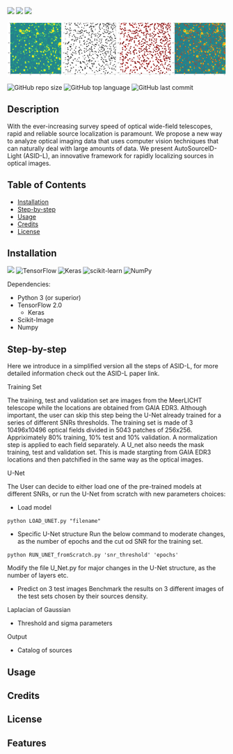 <img src=https://see.fontimg.com/api/renderfont4/qZWEx/eyJyIjoiZnMiLCJoIjo5MCwidyI6MTAwMCwiZnMiOjkwLCJmZ2MiOiIjQ0IxRTFFIiwiYmdjIjoiIzAzMDAwMCIsInQiOjF9/QXV0b1NvdXJjZUlELUxpZ2h0/beuna-line-regular.png>


<img src=https://see.fontimg.com/api/renderfont4/0WO1P/eyJyIjoiZnMiLCJoIjoxMDAsInciOjEwMDAsImZzIjoxMDAsImZnYyI6IiNFNjA0MDQiLCJiZ2MiOiIjMEMwMDAwIiwidCI6MX0/QXV0b1NvdXJjZUlELUxpZ2h0/godofthunder.png>


<img src=https://see.fontimg.com/api/renderfont4/KpAp/eyJyIjoiZnMiLCJoIjo4OSwidyI6MTAwMCwiZnMiOjg5LCJmZ2MiOiIjRkIwMDAwIiwiYmdjIjoiIzBDMDAwMCIsInQiOjF9/QXV0b1NvdXJjZUlELUxpZ2h0/kg-second-chances-sketch.png>






<img src="https://github.com/FiorenSt/AutoSourceID-Light/blob/main/Plots/OpticalImagePatch.png " width=25% height=25%><img src="https://github.com/FiorenSt/AutoSourceID-Light/blob/main/Plots/PredictedMaskPatch.png " width=25% height=25%><img src="https://github.com/FiorenSt/AutoSourceID-Light/blob/main/Plots/LoGPatch.png " width=25% height=25%><img src="https://github.com/FiorenSt/AutoSourceID-Light/blob/main/Plots/LoGOnOptical.png " width=25% height=25%>



![GitHub repo size](https://img.shields.io/github/repo-size/FiorenSt/AutoSourceID-Light?style=plastic)
![GitHub top language](https://img.shields.io/github/languages/top/FiorenSt/AutoSourceID-Light?style=plastic)
![GitHub last commit](https://img.shields.io/github/last-commit/FiorenSt/AutoSourceID-Light?color=red&style=plastic)

<!--
![GitHub stars](https://img.shields.io/github/stars/FiorenSt/AutoSourceID-Light?style=social)
![GitHub forks](https://img.shields.io/github/forks/FiorenSt/AutoSourceID-Light?style=social)
![GitHub watchers](https://img.shields.io/github/watchers/FiorenSt/AutoSourceID-Light?style=social)
![GitHub followers](https://img.shields.io/github/followers/FiorenSt?style=social)
-->



## Description
With the ever-increasing survey speed of optical wide-field telescopes, rapid and reliable source localization is paramount. We propose a new way to analyze optical imaging
data that uses computer vision techniques that can naturally deal with large amounts of data. We present AutoSourceID-Light (ASID-L), an innovative framework for rapidly localizing sources in optical images.

## Table of Contents 
- [Installation](#installation)
- [Step-by-step](#step-by-step)
- [Usage](#usage)
- [Credits](#credits)
- [License](#license)

## Installation
<img src="https://img.shields.io/badge/python%20-%2314354C.svg?&style=for-the-badge&logo=python&logoColor=white&style=plastic"/> ![TensorFlow](https://img.shields.io/badge/TensorFlow-%23FF6F00.svg?style=for-the-badge&logo=TensorFlow&logoColor=white&style=plastic)
![Keras](https://img.shields.io/badge/Keras-%23D00000.svg?style=for-the-badge&logo=Keras&logoColor=white&style=plastic)
![scikit-learn](https://img.shields.io/badge/scikit--learn-%23F7931E.svg?style=for-the-badge&logo=scikit-learn&logoColor=white&style=plastic)
![NumPy](https://img.shields.io/badge/numpy-%23013243.svg?style=for-the-badge&logo=numpy&logoColor=white&style=plastic)


Dependencies:

* Python 3 (or superior)
* TensorFlow 2.0
  * Keras
* Scikit-Image
* Numpy


## Step-by-step
Here we introduce in a simplified version all the steps of ASID-L, for more detailed information check out the ASID-L paper link.

Training Set

The training, test and validation set are images from the MeerLICHT telescope while the locations are obtained from GAIA EDR3.
Although important, the user can skip this step being the U-Net already trained for a series of different SNRs thresholds.
The training set is made of 3 10496x10496 optical fields divided in 5043 patches of 256x256. Appriximately 80% training, 10% test and 10% validation.
A normalization step is applied to each field separately.
A U_net also needs the mask training, test and validation set. This is made stargting from GAIA EDR3 locations and then patchified in the same way as the optical images.


U-Net

The User can decide to either load one of the pre-trained models at different SNRs, or run the U-Net from scratch with new parameters choices:
 * Load model
 ```
 python LOAD_UNET.py "filename"
 ```
 * Specific U-Net structure
 Run the below command to moderate changes, as the number of epochs and the cut od SNR for the training set. 
 
 ```
 python RUN_UNET_fromScratch.py 'snr_threshold' 'epochs'
 ```
 Modify the file U_Net.py for major changes in the U-Net structure, as the number of layers etc.
 
 
 * Predict on 3 test images
 Benchmark the results on 3 different images of the test sets chosen by their sources density.
 
 
 
 
 Laplacian of Gaussian
 * Threshold and sigma parameters 
 
Output
 * Catalog of sources


## Usage
<!--
Provide instructions and examples for use. Include screenshots as needed.
To add a screenshot, create an `assets/images` folder in your repository and upload your screenshot to it. Then, using the relative filepath, add it to your README using the following syntax:
    ```md
    ![alt text](assets/images/screenshot.png)
    ```
-->

## Credits
<!--
List your collaborators, if any, with links to their GitHub profiles.
If you used any third-party assets that require attribution, list the creators with links to their primary web presence in this section.
If you followed tutorials, include links to those here as well.
-->

## License
<!--
The last section of a high-quality README file is the license. This lets other developers know what they can and cannot do with your project. If you need help choosing a license, refer to [https://choosealicense.com/](https://choosealicense.com/).
-->


## Features
<!--
If your project has a lot of features, list them here.
-->

